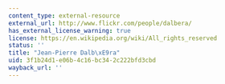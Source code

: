 ```yaml
---
content_type: external-resource
external_url: http://www.flickr.com/people/dalbera/
has_external_license_warning: true
license: https://en.wikipedia.org/wiki/All_rights_reserved
status: ''
title: "Jean-Pierre Dalb\xE9ra"
uid: 3f1b24d1-e06b-4c16-bc34-2c222bfd3cbd
wayback_url: ''
---
```

